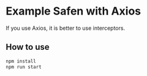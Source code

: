 # Example Safen with Axios

If you use Axios, it is better to use interceptors.

## How to use

```bash
npm install
npm run start
```
